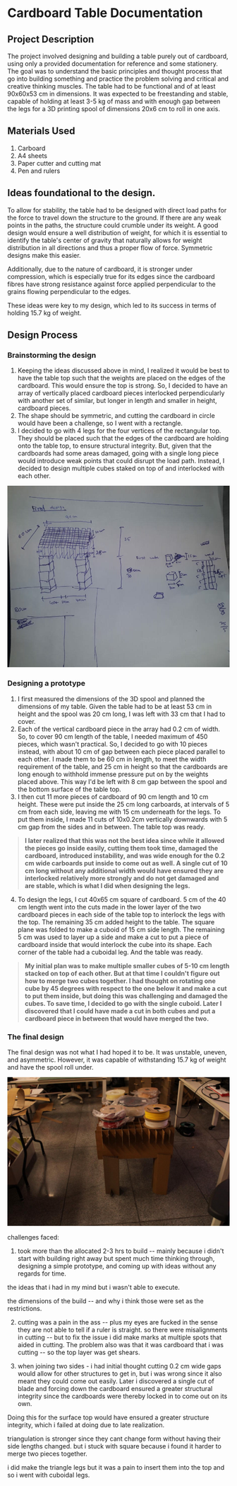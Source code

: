 # Cardboard Table Documentation

## Project Description
The project involved designing and building a table purely out of cardboard, using only a provided documentation for reference and some stationery. The goal was to understand the basic principles and thought process that go into building something and practice the problem solving and critical and creative thinking muscles. The table had to be functional and of at least 90x60x53 cm in dimensions. It was expected to be freestanding and stable, capable of holding at least 3-5 kg of mass and with enough gap between the legs for a 3D printing spool of dimensions 20x6 cm to roll in one axis.

## Materials Used
1. Carboard
2. A4 sheets
3. Paper cutter and cutting mat
4. Pen and rulers

## Ideas foundational to the design.
To allow for stability, the table had to be designed with direct load paths for the force to travel down the structure to the ground. If there are any weak points in the paths, the structure could crumble under its weight. A good design would ensure a well distribution of weight, for which it is essential to identify the table's center of gravity that naturally allows for weight distribution in all directions and thus a proper flow of force. Symmetric designs make this easier. 

Additionally, due to the nature of cardboard, it is stronger under compression, which is especially true for its edges since the cardboard fibres have strong resistance against force applied perpendicular to the grains flowing perpendicular to the edges. 

These ideas were key to my design, which led to its success in terms of holding 15.7 kg of weight.

## Design Process
### Brainstorming the design
1. Keeping the ideas discussed above in mind, I realized it would be best to have the table top such that the weights are placed on the edges of the cardboard. This would ensure the top is strong. So, I decided to have an array of vertically placed cardboard pieces interlocked perpendicularly with another set of similar, but longer in length and smaller in height, cardboard pieces. 
2. The shape should be symmetric, and cutting the cardboard in circle would have been a challenge, so I went with a rectangle.
3. I decided to go with 4 legs for the four vertices of the rectangular top. They should be placed such that the edges of the cardboard are holding onto the table top, to ensure structural integrity. But, given that the cardboards had some areas damaged, going with a single long piece would introduce weak points that could disrupt the load path. Instead, I decided to design multiple cubes staked on top of and interlocked with each other.

![table sketch](/images/table_sketch.png)

### Designing a prototype
1. I first measured the dimensions of the 3D spool and planned the dimensions of my table. Given the table had to be at least 53 cm in height and the spool was 20 cm long, I was left with 33 cm that I had to cover.
2. Each of the vertical cardboard piece in the array had 0.2 cm of width. So, to cover 90 cm length of the table, I needed maximum of 450 pieces, which wasn't practical. So, I decided to go with 10 pieces instead, with about 10 cm of gap between each piece placed parallel to each other. I made them to be 60 cm in length, to meet the width requirement of the table, and 25 cm in height so that the cardboards are long enough to withhold immense pressure put on by the weights placed above. This way I'd be left with 8 cm gap between the spool and the bottom surface of the table top.
3. I then cut 11 more pieces of cardboard of 90 cm length and 10 cm height. These were put inside the 25 cm long carboards, at intervals of 5 cm from each side, leaving me with 15 cm underneath for the legs. To put them inside, I made 11 cuts of 10x0.2cm vertically downwards with 5 cm gap from the sides and in between. The table top was ready.

> **I later realized that this was not the best idea since while it allowed the pieces go inside easily, cutting them took time, damaged the cardboard, introduced instability, and was wide enough for the 0.2 cm wide carboards put inside to come out as well. A single cut of 10 cm long without any additional width would have ensured they are interlocked relatively more strongly and do not get damaged and are stable, which is what I did when designing the legs.**

4. To design the legs, I cut 40x65 cm square of cardboard. 5 cm of the 40 cm length went into the cuts made in the lower layer of the two cardboard pieces in each side of the table top to interlock the legs with the top. The remaining 35 cm added height to the table. The square plane was folded to make a cuboid of 15 cm side length. The remaining 5 cm was used to layer up a side and make a cut to put a piece of cardboard inside that would interlock the cube into its shape. Each corner of the table had a cuboidal leg. And the table was ready.

> **My initial plan was to make multiple smaller cubes of 5-10 cm length stacked on top of each other. But at that time I couldn't figure out how to merge two cubes together. I had thought on rotating one cube by 45 degrees with respect to the one below it and make a cut to put them inside, but doing this was challenging and damaged the cubes. To save time, I decided to go with the single cuboid. Later I discovered that I could have made a cut in both cubes and put a cardboard piece in between that would have merged the two.**

### The final design
The final design was not what I had hoped it to be. It was unstable, uneven, and asymmetric. However, it was capable of withstanding 15.7 kg of weight and have the spool roll under. 

![final design](/images/makerspace_build2/final.jpeg)

challenges faced: 
1. took more than the allocated 2-3 hrs to build -- mainly because i didn't start with building right away but spent much time thinking through, designing a simple prototype, and coming up with ideas without any regards for time. 

the ideas that i had in my mind but i wasn't able to execute. 

the dimensions of the build -- and why i think those were set as the restrictions.

2. cutting was a pain in the ass -- plus my eyes are fucked in the sense they are not able to tell if a ruler is straight. so there were misalignments in cutting -- but to fix the issue i did make marks at multiple spots that aided in cutting. The problem also was that it was cardboard that i was cutting -- so the top layer was get shears. 

3. when joining two sides - i had initial thought cutting 0.2 cm wide gaps would allow for other structures to get in, but i was wrong since it also meant they could come out easily. Later i discovered a single cut of blade and forcing down the cardboard ensured a greater structural integrity since the cardboards were thereby locked in to come out on its own. 

Doing this for the surface top would have ensured a greater structure integrity, which i failed at doing due to late realization. 

triangulation is stronger since they cant change form without having their side lengths changed. but i stuck with square because i found it harder to merge two pieces together. 

i did make the triangle legs but it was a pain to insert them into the top and so i went with cuboidal legs.

